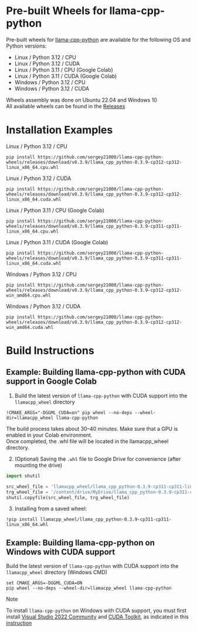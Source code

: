 

# Pre-built Wheels for llama-cpp-python

Pre-built wheels for [llama-cpp-python](https://github.com/abetlen/llama-cpp-python) are available for the following OS and Python versions:
- Linux / Python 3.12 / CPU
- Linux / Python 3.12 / CUDA
- Linux / Python 3.11 / CPU (Google Colab)
- Linux / Python 3.11 / CUDA (Google Colab)
- Windows / Python 3.12 / CPU
- Windows / Python 3.12 / CUDA

Wheels assembly was done on Ubuntu 22.04 and Windows 10  
All available wheels can be found in the [Releases](https://github.com/sergey21000/llama-cpp-python-wheels/releases)


# Installation Examples

Linux / Python 3.12 / CPU
```
pip install https://github.com/sergey21000/llama-cpp-python-wheels/releases/download/v0.3.9/llama_cpp_python-0.3.9-cp312-cp312-linux_x86_64.cpu.whl
```

Linux / Python 3.12 / CUDA
```
pip install https://github.com/sergey21000/llama-cpp-python-wheels/releases/download/v0.3.9/llama_cpp_python-0.3.9-cp312-cp312-linux_x86_64.cuda.whl
```

Linux / Python 3.11 / CPU (Google Colab)
```
pip install https://github.com/sergey21000/llama-cpp-python-wheels/releases/download/v0.3.9/llama_cpp_python-0.3.9-cp311-cp311-linux_x86_64.cpu.whl
```

Linux / Python 3.11 / CUDA (Google Colab)
```
pip install https://github.com/sergey21000/llama-cpp-python-wheels/releases/download/v0.3.9/llama_cpp_python-0.3.9-cp311-cp311-linux_x86_64.cuda.whl
```

Windows / Python 3.12 / CPU
```
pip install https://github.com/sergey21000/llama-cpp-python-wheels/releases/download/v0.3.9/llama_cpp_python-0.3.9-cp312-cp312-win_amd64.cpu.whl
```

Windows / Python 3.12 / CUDA
```
pip install https://github.com/sergey21000/llama-cpp-python-wheels/releases/download/v0.3.9/llama_cpp_python-0.3.9-cp312-cp312-win_amd64.cuda.whl
```


# Build Instructions

## Example: Building llama-cpp-python with CUDA support in Google Colab

1) Build the latest version of `llama-cpp-python` with CUDA support into the `llamacpp_wheel` directory
```
!CMAKE_ARGS="-DGGML_CUDA=on" pip wheel --no-deps --wheel-dir=llamacpp_wheel llama-cpp-python
```
The build process takes about 30–40 minutes. Make sure that a GPU is enabled in your Colab environment.  
Once completed, the .whl file will be located in the llamacpp_wheel directory.

2) (Optional) Saving the `.whl` file to Google Drive for convenience (after mounting the drive)
```python
import shutil

src_wheel_file = 'llamacpp_wheel/llama_cpp_python-0.3.9-cp311-cp311-linux_x86_64.whl'
trg_wheel_file = '/content/drive/MyDrive/llama_cpp_python-0.3.9-cp311-cp311-linux_x86_64.whl'
shutil.copyfile(src_wheel_file, trg_wheel_file)
```

3) Installing from a saved wheel:
```
!pip install llamacpp_wheel/llama_cpp_python-0.3.9-cp311-cp311-linux_x86_64.whl
```


## Example: Building llama-cpp-python on Windows with CUDA support

Build the latest version of `llama-cpp-python` with CUDA support into the `llamacpp_wheel` directory (Windows CMD)
```
set CMAKE_ARGS=-DGGML_CUDA=ON
pip wheel --no-deps --wheel-dir=llamacpp_wheel llama-cpp-python
```

> [!NOTE]
> To install `llama-cpp-python` on Windows with CUDA support, you must first install [Visual Studio 2022 Community](https://visualstudio.microsoft.com/ru/downloads/) and [CUDA Toolkit](https://developer.nvidia.com/cuda-toolkit-archive), as indicated in this [instruction](https://github.com/abetlen/llama-cpp-python/discussions/871#discussion-5812096)  

